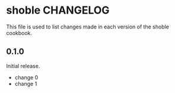 # shoble CHANGELOG

This file is used to list changes made in each version of the shoble cookbook.

## 0.1.0

Initial release.

- change 0
- change 1
